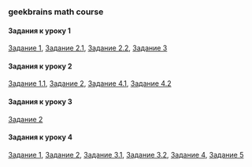 ### geekbrains math course

#### Задания к уроку 1

[Задание 1](https://drive.google.com/file/d/1vcy5yKch68AyxkXVK5s0sH2V6nOSuMdc/view?usp=sharing),
[Задание 2.1](https://drive.google.com/file/d/1zFJIoYyaSldxxnUFKVPeC3f5li1axcbS/view?usp=sharing),
[Задание 2.2](https://drive.google.com/file/d/1tfnsAaoMEypBoySZ_4tSWyLhGjkevmJS/view?usp=sharing),
[Задание 3](https://drive.google.com/file/d/1PISXKEsZ7cBExBKhqdgne1XfssxLHg3k/view?usp=sharing)

#### Задания к уроку 2

[Задание 1.1](https://drive.google.com/file/d/1_N1zUrMXeelAyEL6kEmY0WfeKhDNAWq-/view?usp=sharing),
[Задание 2](https://drive.google.com/file/d/1A-X2Av85vE3LXjPYo5mRHwAHjEf6WoV8/view?usp=sharing),
[Задание 4.1](https://drive.google.com/file/d/1MDpd8wrKaQ_P4mm_X3c7s7fdOayQZ4Yd/view?usp=sharing),
[Задание 4.2](https://drive.google.com/file/d/1sX7rfFGIXo6EjXaQwqfuq5P43M9RCDv1/view?usp=sharing)

#### Задания к уроку 3

[Задание 2](https://drive.google.com/file/d/146BTJqyeZTopqVs78XSoT419FsWpJWEa/view?usp=sharing)

#### Задания к уроку 4

[Задание 1](https://drive.google.com/file/d/1F1RWGvu6KhIEADFv3kghsYt1PUigpQoU/view?usp=sharing),
[Задание 2](https://drive.google.com/file/d/1qQ6fMAvvJgUKofHZR8MVKv0anf_-z4ae/view?usp=sharing),
[Задание 3.1](https://drive.google.com/file/d/1JApBaRrgow-IF8HBHI3ZyHBm00EaGUJM/view?usp=sharing),
[Задание 3.2](https://drive.google.com/file/d/1odXo1fBTVVeaYpc4vWDq4_tufF_RoDNd/view?usp=sharing),
[Задание 4](https://drive.google.com/file/d/1dRKiYR7RzJ8pfliyDdwsFJ1GcN0IdQFh/view?usp=sharing),
[Задание 5](https://drive.google.com/file/d/1UO5b5MDy92Dvl5tFM4a8dqhe6pQxD7Zo/view?usp=sharing)
